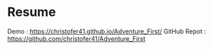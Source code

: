 # Resume
Demo : https://christofer41.github.io/Adventure_First/ GitHub Repot : https://github.com/christofer41/Adventure_First
